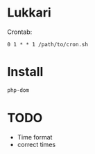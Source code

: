 # Lukkari

Crontab:
```
0 1 * * 1 /path/to/cron.sh
```

# Install
```bash
php-dom
```
# TODO
- Time format
- correct times

